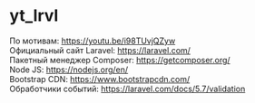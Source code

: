 # yt_lrvl

По мотивам:                   https://youtu.be/i98TUvjQZyw  </br>
Официальный сайт Laravel:     https://laravel.com/          </br>
Пакетный менеджер Composer:   https://getcomposer.org/      </br>
Node JS:                      https://nodejs.org/en/        </br>
Bootstrap CDN:                https://www.bootstrapcdn.com/ </br>
Обработчики событий:          https://laravel.com/docs/5.7/validation
